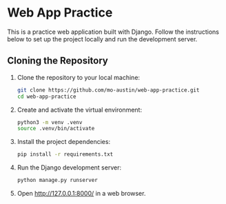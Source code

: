 # Web App Practice

This is a practice web application built with Django. Follow the instructions below to set up the project locally and run the development server.

## Cloning the Repository

1. Clone the repository to your local machine:
   ```bash
   git clone https://github.com/mo-austin/web-app-practice.git
   cd web-app-practice
2. Create and activate the virtual environment:
   ```sh
   python3 -m venv .venv
   source .venv/bin/activate
3. Install the project dependencies:
   ```sh
   pip install -r requirements.txt
4. Run the Django development server:
   ```sh
   python manage.py runserver
5. Open http://127.0.0.1:8000/ in a web browser.

